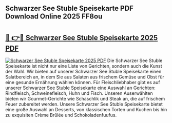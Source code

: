## Schwarzer See Stuble Speisekarte PDF Download Online 2025 FF8ou

# <h2><a href="http://gc9yn9.nevu.top/?p=Schwarzer+See+Stuble+Speisekarte">🔗 👉🔴 Schwarzer See Stuble Speisekarte 2025 PDF</a></h2>

[![Schwarzer See Stuble Speisekarte 2025 PDF](https://i.imgur.com/dBaPXMq.png)](http://gc9yn9.nevu.top/?p=Schwarzer+See+Stuble+Speisekarte)
Die Schwarzer See Stuble Speisekarte ist nicht nur eine Liste von Gerichten, sondern auch die Kunst der Wahl. Wir bieten auf unserer Schwarzer See Stuble Speisekarte einen Salatbereich an, in dem Sie aus Salaten aus frischem Gemüse und Obst für eine gesunde Ernährung wählen können. Für Fleischliebhaber gibt es auf unserer Schwarzer See Stuble Speisekarte eine Auswahl an Gerichten: Rindfleisch, Schweinefleisch, Huhn und Fisch. Unseren Auserwählten bieten wir Gourmet-Gerichte wie Schaschlik und Steak an, die auf frischem Feuer zubereitet werden. Unsere Schwarzer See Stuble Speisekarte bietet eine große Auswahl an Desserts, von klassischen Torten und Kuchen bis hin zu exquisiten Crème Brûlée und Schokoladenfuufus.
